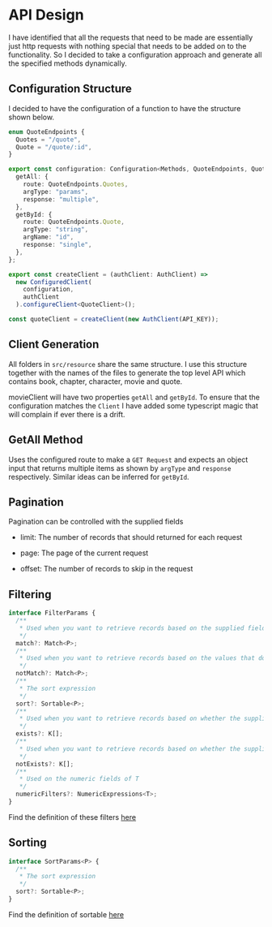 # API Design

I have identified that all the requests that need to be made are essentially just http requests with nothing special that needs to be added on to the functionality. So I decided to take a configuration approach and generate all the specified methods dynamically.

## Configuration Structure

I decided to have the configuration of a function to have the structure shown below.

```ts
enum QuoteEndpoints {
  Quotes = "/quote",
  Quote = "/quote/:id",
}

export const configuration: Configuration<Methods, QuoteEndpoints, Quote> = {
  getAll: {
    route: QuoteEndpoints.Quotes,
    argType: "params",
    response: "multiple",
  },
  getById: {
    route: QuoteEndpoints.Quote,
    argType: "string",
    argName: "id",
    response: "single",
  },
};

export const createClient = (authClient: AuthClient) =>
  new ConfiguredClient(
    configuration,
    authClient
  ).configureClient<QuoteClient>();

const quoteClient = createClient(new AuthClient(API_KEY));
```

## Client Generation

All folders in `src/resource` share the same structure. I use this structure together with the names of the files to generate the top level API which contains book, chapter, character, movie and quote.

movieClient will have two properties `getAll` and `getById`. To ensure that the configuration matches the `Client` I have added some typescript magic that will complain if ever there is a drift.

## GetAll Method

Uses the configured route to make a `GET Request` and expects an object input that returns multiple items as shown by `argType` and `response` respectively. Similar ideas can be inferred for `getById`.

## Pagination

Pagination can be controlled with the supplied fields

- limit: The number of records that should returned for each request

- page: The page of the current request

- offset: The number of records to skip in the request

## Filtering

```ts
interface FilterParams {
  /**
   * Used when you want to retrieve records based on the supplied fields
   */
  match?: Match<P>;
  /**
   * Used when you want to retrieve records based on the values that do not match the supplied values
   */
  notMatch?: Match<P>;
  /**
   * The sort expression
   */
  sort?: Sortable<P>;
  /**
   * Used when you want to retrieve records based on whether the supplied fields exist
   */
  exists?: K[];
  /**
   * Used when you want to retrieve records based on whether the supplied fields do not exist
   */
  notExists?: K[];
  /**
   * Used on the numeric fields of T
   */
  numericFilters?: NumericExpressions<T>;
}
```

Find the definition of these filters [here](./src/interface/types.ts#L69)

## Sorting

```ts
interface SortParams<P> {
  /**
   * The sort expression
   */
  sort?: Sortable<P>;
}
```

Find the definition of sortable [here](./src/interface/types.ts#L25)
